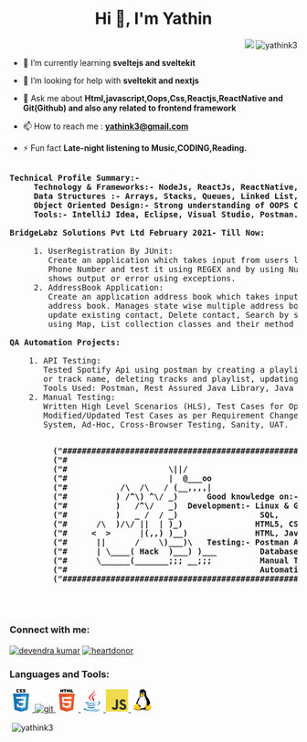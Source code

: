 <h1 align="center">Hi 👋, I'm Yathin</h1>
<p align="right">
<img src="https://user-images.githubusercontent.com/42608897/117810182-afcbf400-b27c-11eb-85fa-69c3b2a23921.gif" style="max-width:100%;/></p>
 <br>                                                                                                                       
<p align="left"> <img src="https://komarev.com/ghpvc/?username=yathink3&label=Profile%20views&color=0e75b6&style=flat" alt="yathink3" /> </p>


- 🌱 I’m currently learning **sveltejs and sveltekit**

- 🤝 I’m looking for help with **sveltekit  and nextjs**

- 💬 Ask me about **Html,javascript,Oops,Css,Reactjs,ReactNative and Git(Github) and also any related to frontend framework**

- 📫 How to reach me : **yathink3@gmail.com**

- ⚡ Fun fact **Late-night listening to Music,CODING,Reading.**
   
 <pre><b>
Technical Profile Summary:-
     Technology & Frameworks:- NodeJs, ReactJs, ReactNative, SvelteJS ,Sveltekit ,VueJs.
     Data Structures :- Arrays, Stacks, Queues, Linked List, Tree, hash map.
     Object Oriented Design:- Strong understanding of OOPS Concept, Exception Handling.
     Tools:- IntelliJ Idea, Eclipse, Visual Studio, Postman.
                                                                  
BridgeLabz Solutions Pvt Ltd February 2021- Till Now:</b>
                                                                             
     1. UserRegistration By JUnit: 
        Create an application which takes input from users like Email, FirstName,LastName, City, Zip Code,
        Phone Number and test it using REGEX and by using Nunit testing framework with hard coded values,
        shows output or error using exceptions.
     2. AddressBook Application: 
        Create an application address book which takes input from the user and stores contact details in the
        address book. Manages state wise multiple address books and store contacts. It has functionality to 
        update existing contact, Delete contact, Search by state, Search by city, Get Number of contacts etc.
        using Map, List collection classes and their method to show appropriate data.
<b>         
QA Automation Projects:</b>
                                                                              
    1. API Testing: 
       Tested Spotify Api using postman by creating a playlist, adding and replacing tracks by album or artist
       or track name, deleting tracks and playlist, updating cover image, etc. All done using API testing tools.
       Tools Used: Postman, Rest Assured Java Library, Java .
    2. Manual Testing: 
       Written High Level Scenarios (HLS), Test Cases for OpenCart Web App. Participated in the Review Process.
       Modified/Updated Test Cases as per Requirement Changes and Review Comments. Conducted Functional, Integration,
       System, Ad-Hoc, Cross-Browser Testing, Sanity, UAT.</pre>                                                                                                                          

<pre><b>
         ("###############################################################")
         ("#                                                             #")
         ("#                     \||/                                    #")
         ("#                     |  @___oo                               #")
         ("#           /\  /\   / (__,,,,|                               #")
         ("#          ) /^\) ^\/ _)      Good knowledge on:-             #")
         ("#          )   /^\/   _)  Development:- Linux & GIT, OOPS,    #")
         ("#          )   _ /  / _)                 SQL,                 #")
         ("#      /\  )/\/ ||  | )_)               HTML5, CSS, CSS3,     #")
         ("#     <  >      |(,,) )__)              HTML, JavaScript.     #")           (\_/)
         ("#      ||      /    \)___)\   Testing:- Postman API           #")          (=':'=)
         ("#      | \____( Hack  )___) )___         Database Testing     #")       ▀▀▀███████▀▀▀
         ("#      \______(_______;;; __;;;          Manual Testing       #")          ███████
         ("#                                        Automation Testing   #")          ███████
         ("###############################################################")
    
 

</b></pre>


<h3 align="left">Connect with me:</h3>
<p align="left">
<a href="https://www.linkedin.com/in/yathin-k-648a85149/" target= "_blank"><img align="center" src="https://cdn.jsdelivr.net/npm/simple-icons@3.0.1/icons/linkedin.svg" alt="devendra kumar" height="30" width="40" /></a>
<!-- <a href="https://www.facebook.com/profile.php?id=100057260570396" target= "_blank"><img align="center" src="https://cdn.jsdelivr.net/npm/simple-icons@3.0.1/icons/facebook.svg" alt="devendra kumar" height="30" width="40" /></a> -->
<a href="https://www.instagram.com/__code_breaker__/" target= "_blank"><img align="center" src="https://cdn.jsdelivr.net/npm/simple-icons@3.0.1/icons/instagram.svg" alt="heartdonor" height="30" width="40" /></a>
<!-- <a href="https://www.youtube.com/channel/UCT6OivzfWg0ZmiWYnVwxKaQ" target= "_blank"><img align="center" src="https://cdn.jsdelivr.net/npm/simple-icons@3.0.1/icons/youtube.svg" alt="devendra kumar" height="30" width="40" /></a> -->
</p>

<h3 align="left">Languages and Tools:</h3>
<p align="left"> <a href="https://www.w3schools.com/css/" target="_blank">
 <img src="https://raw.githubusercontent.com/devicons/devicon/master/icons/css3/css3-original-wordmark.svg" alt="css3" width="40" height="40"/> </a> <a href="https://git-scm.com/" target="_blank">
 <img src="https://www.vectorlogo.zone/logos/git-scm/git-scm-icon.svg" alt="git" width="40" height="40"/> </a> <a href="https://www.w3.org/html/" target="_blank"> <img src="https://raw.githubusercontent.com/devicons/devicon/master/icons/html5/html5-original-wordmark.svg" alt="html5" width="40" height="40"/> </a> <a href="https://www.java.com" target="_blank"> <img src="https://raw.githubusercontent.com/devicons/devicon/master/icons/java/java-original.svg" alt="java" width="40" height="40"/> </a> <a href="https://developer.mozilla.org/en-US/docs/Web/JavaScript" target="_blank"> <img src="https://raw.githubusercontent.com/devicons/devicon/master/icons/javascript/javascript-original.svg" alt="javascript" width="40" height="40"/> </a> <a href="https://www.linux.org/" target="_blank"> <img src="https://raw.githubusercontent.com/devicons/devicon/master/icons/linux/linux-original.svg" alt="linux" width="40" height="40"/> </a> </p>

<p>&nbsp;<img align="center" src="https://github-readme-stats.vercel.app/api?username=yathink3&show_icons=true&locale=en" alt="yathink3" /></p>
